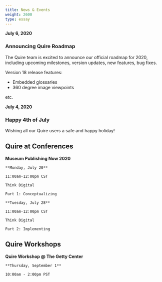 ```yaml
---
title: News & Events
weight: 2600
type: essay
---
```

**July 6, 2020**

### Announcing Quire Roadmap

The Quire team is excited to announce our official roadmap for 2020, including upcoming milestones, version updates, new features, bug fixes.

Version 18 release features:

- Embedded glossaries
- 360 degree image viewpoints

etc.

**July 4, 2020**

### Happy 4th of July

Wishing all our Quire users a safe and happy holiday!

## Quire at Conferences

**Museum Publishing Now 2020**

    **Monday, July 20**

    11:00am-12:00pm CST

    Think Digital

    Part 1: Conceptualizing

    **Tuesday, July 28**

    11:00am-12:00pm CST

    Think Digital

    Part 2: Implementing


## Quire Workshops

**Quire Workshop @ The Getty Center**

    **Thursday, September 1**

    10:00am - 2:00pm PST
